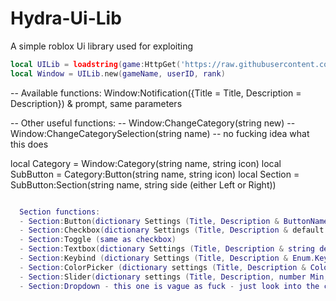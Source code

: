 # Hydra-Ui-Lib
A simple roblox Ui library used for exploiting

```lua
local UILib = loadstring(game:HttpGet('https://raw.githubusercontent.com/shezan78/Hydra-Ui-Lib/main/Source.lua'))()
local Window = UILib.new(gameName, userID, rank)
```

-- Available functions: Window:Notification({Title = Title, Description = Description}) & prompt, same parameters

-- Other useful functions:
-- Window:ChangeCategory(string new)
-- Window:ChangeCategorySelection(string name) -- no fucking idea what this does

local Category = Window:Category(string name, string icon)
local SubButton = Category:Button(string name, string icon)
local Section = SubButton:Section(string name, string side (either Left or Right))
```lua

  Section functions:
  - Section:Button(dictionary Settings (Title, Description & ButtonName are needed), function Callback)
  - Section:Checkbox(dictionary Settings (Title, Description & default (boolean) are needed.), function Callback - fired with boolean)
  - Section:Toggle (same as checkbox)
  - Section:Textbox(dictionary Settings (Title, Description & string default are needed), function Callback - fired with string)
  - Section:Keybind (dictionary Settings (Title, Description & Enum.KeyCode default is needed), function Callback - fired with nothing.)
  - Section:ColorPicker (dictionary settings (Title, Description & Color3 default is needed), function Callback - fired with color.)
  - Section:Slider(dictionary settings (Title, Description, number Min, number Max, number Default), function Callback - fired with number)
  - Section:Dropdown - this one is vague as fuck - just look into the code for it.

```
